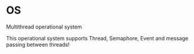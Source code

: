 # OS
Multithread operational system

This operational system supports Thread, Semaphore, Event and message passing between threads!
